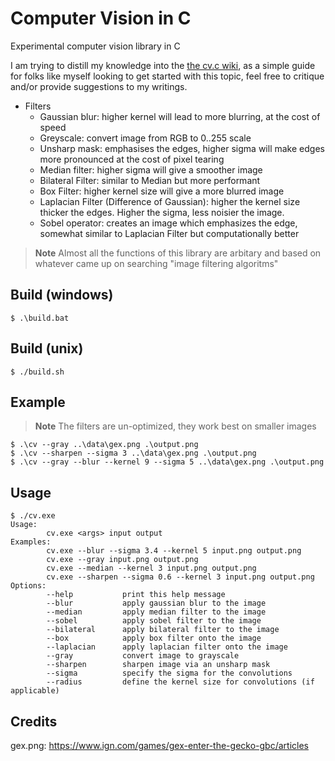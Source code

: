 # Computer Vision in C

Experimental computer vision library in C

I am trying to distill my knowledge into the [the cv.c wiki](https://github.com/Aadv1k/cv.c/wiki), as a simple guide for folks like myself looking to get started with this topic, feel free to critique and/or provide suggestions to my writings. 

- Filters
  - Gaussian blur: higher kernel will lead to more blurring, at the cost of speed
  - Greyscale: convert image from RGB to 0..255 scale
  - Unsharp mask: emphasises the edges, higher sigma will make edges more pronounced at the cost of pixel tearing
  - Median filter: higher sigma will give a smoother image 
  - Bilateral Filter: similar to Median but more performant
  - Box Filter: higher kernel size will give a more blurred image 
  - Laplacian Filter (Difference of Gaussian): higher the kernel size thicker the edges. 
    Higher the sigma, less noisier the image.
  - Sobel operator: creates an image which emphasizes the edge, somewhat similar to Laplacian Filter
    but computationally better


> **Note**
> Almost all the functions of this library are arbitary and based on whatever came up on searching "image filtering algoritms"


## Build (windows)

```console
$ .\build.bat
```

## Build (unix)

```console
$ ./build.sh
```

## Example

> **Note**
> The filters are un-optimized, they work best on smaller images

```console
$ .\cv --gray ..\data\gex.png .\output.png
$ .\cv --sharpen --sigma 3 ..\data\gex.png .\output.png
$ .\cv --gray --blur --kernel 9 --sigma 5 ..\data\gex.png .\output.png
```

## Usage

```console
$ ./cv.exe
Usage:
        cv.exe <args> input output
Examples:
        cv.exe --blur --sigma 3.4 --kernel 5 input.png output.png
        cv.exe --gray input.png output.png
        cv.exe --median --kernel 3 input.png output.png
        cv.exe --sharpen --sigma 0.6 --kernel 3 input.png output.png
Options:
        --help           print this help message
        --blur           apply gaussian blur to the image
        --median         apply median filter to the image
        --sobel          apply sobel filter to the image
        --bilateral      apply bilateral filter to the image
        --box            apply box filter onto the image
        --laplacian      apply laplacian filter onto the image
        --gray           convert image to grayscale
        --sharpen        sharpen image via an unsharp mask
        --sigma          specify the sigma for the convolutions
        --radius         define the kernel size for convolutions (if applicable)
```

## Credits

gex.png: https://www.ign.com/games/gex-enter-the-gecko-gbc/articles

